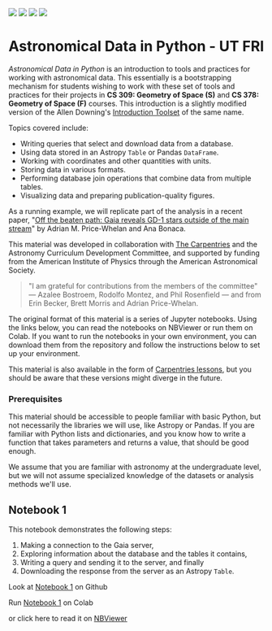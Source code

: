 ![](https://img.shields.io/badge/Jupyter-F37626.svg?&style=for-the-badge&logo=Jupyter&logoColor=white)
![](https://img.shields.io/badge/Markdown-000000?style=for-the-badge&logo=markdown&logoColor=white)
![](https://img.shields.io/badge/Colab-F9AB00?style=for-the-badge&logo=googlecolab&color=525252)
![](https://img.shields.io/badge/GitHub-100000?style=for-the-badge&logo=github&logoColor=white)

# Astronomical Data in Python - UT FRI
*Astronomical Data in Python* is an introduction to tools and practices for working with astronomical data. This essentially is a bootstrapping mechanism for students wishing to work with these set of tools and practices for their projects in **CS 309: Geometry of Space (S)** and **CS 378: Geometry of Space (F)** courses. This introduction is a slightly modified version of the Allen Downing's [Introduction Toolset](https://www.google.com) of the same name.

Topics covered include:
* Writing queries that select and download data from a database.
* Using data stored in an Astropy `Table` or Pandas `DataFrame`.
* Working with coordinates and other quantities with units.
* Storing data in various formats.
* Performing database join operations that combine data from multiple tables.
* Visualizing data and preparing publication-quality figures.

As a running example, we will replicate part of the analysis in a recent paper, "[Off the beaten path: Gaia reveals GD-1 stars outside of the main stream](https://arxiv.org/abs/1805.00425)" by Adrian M. Price-Whelan and Ana Bonaca.

This material was developed in collaboration with [The Carpentries](https://carpentries.org/) and the Astronomy Curriculum Development Committee, and supported by funding from the American Institute of Physics through the American Astronomical Society.

> "I am grateful for contributions from the members of the committee" — Azalee Bostroem, Rodolfo Montez, and Phil Rosenfield — and from Erin Becker, Brett Morris and Adrian Price-Whelan.

The original format of this material is a series of Jupyter notebooks. Using the links below, you can read the notebooks on NBViewer or run them on Colab. If you want to run the notebooks in your own environment, you can download them from the repository and follow the instructions below to set up your environment.

This material is also available in the form of [Carpentries lessons](https://datacarpentry.org/astronomy-python/), but you should be aware that these versions might diverge in the future.

### Prerequisites

This material should be accessible to people familiar with basic Python, but not necessarily the libraries we will use, like Astropy or Pandas. If you are familiar with Python lists and dictionaries, and you know how to write a function that takes parameters and returns a value, that should be good enough.

We assume that you are familiar with astronomy at the undergraduate level, but we will not assume specialized knowledge of the datasets or analysis methods we'll use.

## Notebook 1

This notebook demonstrates the following steps:
1. Making a connection to the Gaia server,
2. Exploring information about the database and the tables it contains,
3. Writing a query and sending it to the server, and finally
4. Downloading the response from the server as an Astropy `Table`.

Look at [Notebook 1](https://github.com/RikGhosh487/Astronomy-Data-In-Python/blob/main/01_query.ipynb) on Github

Run [Notebook 1](https://colab.research.google.com/github/AllenDowney/AstronomicalData/blob/main/01_query.ipynb) on Colab

or click here to read it on [NBViewer](https://nbviewer.org/github/AllenDowney/AstronomicalData/blob/main/01_query.ipynb)

